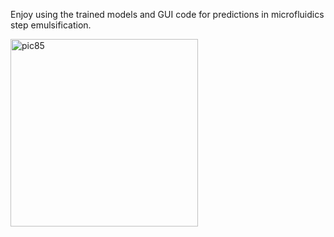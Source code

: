 Enjoy using the trained models and GUI code for predictions in microfluidics step emulsification.


<a href="https://github.com/user-attachments/assets/482862ac-9b30-4848-ad5c-a050af477a15">
<img src="https://github.com/user-attachments/assets/482862ac-9b30-4848-ad5c-a050af477a15" alt="pic85" width="300">
</a>
